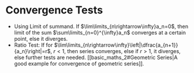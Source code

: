 # Convergence Tests
- Using Limit of summand.
	If $\lim\limits_{n\rightarrow\infty}a_n=0$, then limit of the sum $\sum\limits_{n=0}^{\infty}a_n$ converges at a certain point, else it diverges.
- Ratio Test:
	If for $\lim\limits_{n\rightarrow\infty}\left|\dfrac{a_{n+1}}{a_n}\right|=r$, $r<1$, then series converges, else if $r>1$, it diverges, else further tests are needed. [[basic_maths_2#Geometric Series|A good example for convergence of geometric series]].
	
